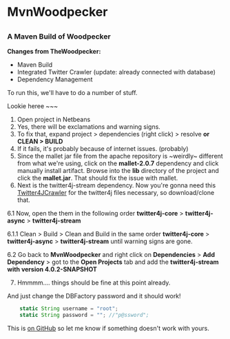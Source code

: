 # MvnWoodpecker
## 
### A Maven Build of Woodpecker

**Changes from TheWoodpecker:**

 * Maven Build
 * Integrated Twitter Crawler (update: already connected with database)
 * Dependency Management


To run this, we'll have to do a number of stuff.

Lookie heree ~~~

 1. Open project in Netbeans
 2. Yes, there will be exclamations and warning signs.
 3. To fix that, expand project > dependencies (right click) > resolve 
	**or CLEAN > BUILD**
 4. If it fails, it's probably because of internet issues. (probably)
 5. Since the mallet jar file from the apache repository is ~weirdly~ different from what we're using, click on the **mallet-2.0.7** dependency and click manually install artifact. Browse into the **lib** directory of the project and click the **mallet.jar**. That should fix the issue with mallet. 
 6. Next is the twitter4j-stream dependency. Now you're gonna need this [Twitter4JCrawler](https://github.com/moontwink/Twitter4JCrawler.git) for the twitter4j files necessary, so download/clone that. 

 6.1 Now, open the them in the following order **twitter4j-core** > **twitter4j-async** > **twitter4j-stream**

 6.1.1 Clean > Build > Clean and Build in the same order **twitter4j-core** > **twitter4j-async** > **twitter4j-stream** until warning signs are gone. 
 
 6.2 Go back to **MvnWoodpecker** and right click on **Dependencies** > **Add Dependency** > got to the **Open Projects** tab and add the **twitter4j-stream with version 4.0.2-SNAPSHOT** 
 
 7. Hmmmm.... things should be fine at this point already. 

And just change the DBFactory password and it should work!

```javascript
	static String username = "root";
    static String password = ""; //"p@ssword";
```

This is [on GitHub](https://github.com/moontwink/MvnWoodpecker) so let me know if something doesn't work with yours.


